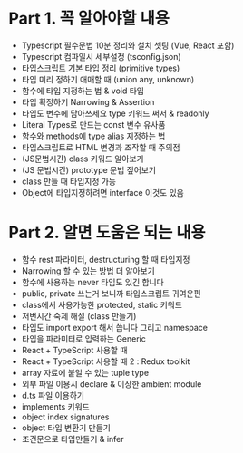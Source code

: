 # Part 1. 꼭 알아야할 내용
- Typescript 필수문법 10분 정리와 설치 셋팅 (Vue, React 포함)
- Typescript 컴파일시 세부설정 (tsconfig.json)
- 타입스크립트 기본 타입 정리 (primitive types)
- 타입 미리 정하기 애매할 때 (union any, unknown)
- 함수에 타입 지정하는 법 & void 타입
- 타입 확정하기 Narrowing & Assertion
- 타입도 변수에 담아쓰세요 type 키워드 써서 & readonly
- Literal Types로 만드는 const 변수 유사품
- 함수와 methods에 type alias 지정하는 법
- 타입스크립트로 HTML 변경과 조작할 때 주의점
- (JS문법시간) class 키워드 알아보기
- (JS 문법시간) prototype 문법 짚어보기
- class 만들 때 타입지정 가능
- Object에 타입지정하려면 interface 이것도 있음

# Part 2. 알면 도움은 되는 내용
- 함수 rest 파라미터, destructuring 할 때 타입지정	
- Narrowing 할 수 있는 방법 더 알아보기	
- 함수에 사용하는 never 타입도 있긴 합니다	
- public, private 쓰는거 보니까 타입스크립트 귀여운편	
- class에서 사용가능한 protected, static 키워드	
- 저번시간 숙제 해설 (class 만들기)	
- 타입도 import export 해서 씁니다 그리고 namespace	
- 타입을 파라미터로 입력하는 Generic	
- React + TypeScript 사용할 때	
- React + TypeScript 사용할 때 2 : Redux toolkit	
- array 자료에 붙일 수 있는 tuple type	
- 외부 파일 이용시 declare & 이상한 ambient module	
- d.ts 파일 이용하기	
- implements 키워드	
- object index signatures	
- object 타입 변환기 만들기	
- 조건문으로 타입만들기 & infer